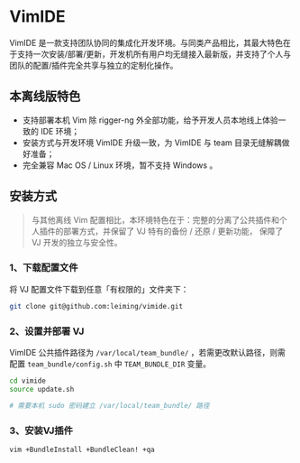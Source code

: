 # VimIDE

VimIDE 是一款支持团队协同的集成化开发环境。与同类产品相比，其最大特色在于支持一次安装/部署/更新，开发机所有用户均无缝接入最新版，并支持了个人与团队的配置/插件完全共享与独立的定制化操作。

## 本离线版特色

- 支持部署本机 Vim 除 rigger-ng 外全部功能，给予开发人员本地线上体验一致的 IDE 环境；
- 安装方式与开发环境 VimIDE 升级一致，为 VimIDE 与 team 目录无缝解耦做好准备；
- 完全兼容 Mac OS / Linux 环境，暂不支持 Windows 。

## 安装方式

> 与其他离线 Vim 配置相比，本环境特色在于：完整的分离了公共插件和个人插件的部署方式，并保留了 VJ 特有的备份 / 还原 / 更新功能， 保障了 VJ 开发的独立与安全性。


### 1、下载配置文件
将 VJ 配置文件下载到任意「有权限的」文件夹下：

```bash
git clone git@github.com:leiming/vimide.git
```

### 2、设置并部署 VJ

VimIDE 公共插件路径为 `/var/local/team_bundle/` ，若需更改默认路径，则需配置 `team_bundle/config.sh` 中 `TEAM_BUNDLE_DIR` 变量。

```bash
cd vimide
source update.sh

# 需要本机 sudo 密码建立 /var/local/team_bundle/ 路径
```

### 3、安装VJ插件

```bash
vim +BundleInstall +BundleClean! +qa
```
